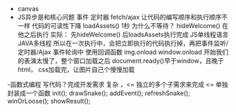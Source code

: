 - canvas 
- JS异步是和核心问题
    事件 定时器  fetch/ajax 让代码的编写顺序和执行顺序不一样
    代码的可读性下降
    loadAssets() 1秒 为什么不等待？
    hideWelcome() 在他之后执行
    实际： 先hideWelcome() 后loadsAssets执行完成
    JS单线程语言  JAVA多线程
    所以在一次执行中，会把立即执行的代码执行掉，再把事件监听/定时器/Ajax 事件轮询中
    使用回调函数
    img.onload
    window.onload 开始我们的表演太慢了，整个窗口加载之后
    document.ready()早于window，且晚于html， css加载完，让图片自己个慢慢加载

-函数式编程
    写代码？完成开发需求 复杂 ，<= 独立的多个子需求来完成 <= 单独封装成一个函数
    init();
    drawSnake();
    addEvent();
    refreshSnake();
    winOrLoose();
    showResult();
